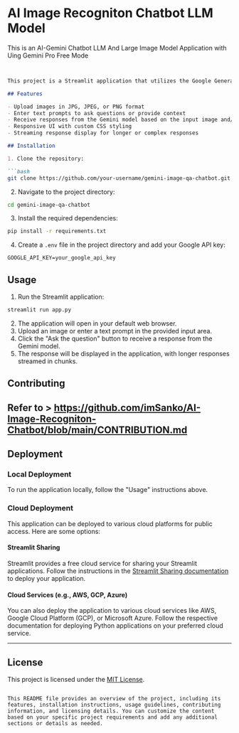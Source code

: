 # AI Image Recogniton Chatbot LLM Model
This is an AI-Gemini Chatbot LLM And Large Image Model Application with  Uing Gemini Pro Free Mode

```markdown


This project is a Streamlit application that utilizes the Google Generative AI Gemini model to answer questions based on an input image or text. The application provides a user-friendly interface for uploading images, entering text prompts, and receiving responses from the Gemini model.

## Features

- Upload images in JPG, JPEG, or PNG format
- Enter text prompts to ask questions or provide context
- Receive responses from the Gemini model based on the input image and/or text
- Responsive UI with custom CSS styling
- Streaming response display for longer or complex responses

## Installation

1. Clone the repository:

```bash
git clone https://github.com/your-username/gemini-image-qa-chatbot.git
```

2. Navigate to the project directory:

```bash
cd gemini-image-qa-chatbot
```

3. Install the required dependencies:

```bash
pip install -r requirements.txt
```

4. Create a `.env` file in the project directory and add your Google API key:

```
GOOGLE_API_KEY=your_google_api_key
```

## Usage

1. Run the Streamlit application:

```bash
streamlit run app.py
```

2. The application will open in your default web browser.
3. Upload an image or enter a text prompt in the provided input area.
4. Click the "Ask the question" button to receive a response from the Gemini model.
5. The response will be displayed in the application, with longer responses streamed in chunks.

## Contributing
Refer to > https://github.com/imSanko/AI-Image-Recogniton-Chatbot/blob/main/CONTRIBUTION.md
---

## Deployment

### Local Deployment

To run the application locally, follow the "Usage" instructions above.

### Cloud Deployment

This application can be deployed to various cloud platforms for public access. Here are some options:

#### Streamlit Sharing

Streamlit provides a free cloud service for sharing your Streamlit applications. Follow the instructions in the [Streamlit Sharing documentation](https://docs.streamlit.io/en/latest/deploy_streamlit_app.html#deploy-to-streamlit-sharing) to deploy your application.

#### Cloud Services (e.g., AWS, GCP, Azure)

You can also deploy the application to various cloud services like AWS, Google Cloud Platform (GCP), or Microsoft Azure. Follow the respective documentation for deploying Python applications on your preferred cloud service.

---
## License

This project is licensed under the [MIT License](LICENSE).
```

This README file provides an overview of the project, including its features, installation instructions, usage guidelines, contributing information, and licensing details. You can customize the content based on your specific project requirements and add any additional sections or details as needed.
